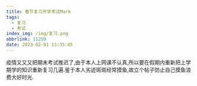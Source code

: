 ```yaml
---
title: 春节复习开学考试Mark
tags:
  - 复习
  - 考试
index_img: /img/复习.png
abbrlink: 11259
date: 2023-02-01 13:35:45
---
```


疫情又又又把期末考试推迟了,由于本人上网课不认真,所以要在假期内重新把上学期学的知识重新复习几遍.鉴于本人劣迹斑斑经常摸鱼,故立个帖子防止自己摸鱼浪费大好时光.